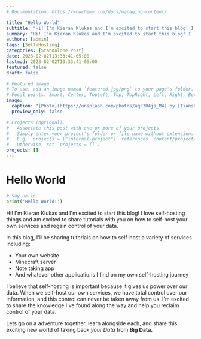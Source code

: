 ```yaml
---
# Documentation: https://wowchemy.com/docs/managing-content/

title: "Hello World"
subtitle: "Hi! I'm Kieran Klukas and I'm excited to start this blog! I love self-hosting things and am excited to share tutorials with you on how to self-host your own services and regain control of your data."
summary: "Hi! I'm Kieran Klukas and I'm excited to start this blog! I love self-hosting things and am excited to share tutorials with you on how to self-host your own services and regain control of your data."
authors: [admin]
tags: [Self-Hosting]
categories: [Standalone Post]
date: 2023-02-02T13:33:41-05:00
lastmod: 2023-02-02T13:33:41-05:00
featured: false
draft: false

# Featured image
# To use, add an image named `featured.jpg/png` to your page's folder.
# Focal points: Smart, Center, TopLeft, Top, TopRight, Left, Right, BottomLeft, Bottom, BottomRight.
image:
  caption: "[Photo](https://unsplash.com/photos/aqZ3UAjs_M4) by [Tianshu Liu](https://unsplash.com/@tianshu) on [Unsplash](https://unsplash.com/)"
  preview_only: false

# Projects (optional).
#   Associate this post with one or more of your projects.
#   Simply enter your project's folder or file name without extension.
#   E.g. `projects = ["internal-project"]` references `content/project/deep-learning/index.md`.
#   Otherwise, set `projects = []`.
projects: []
---
```


# Hello World

```python
# Say Hello
print('Hello World!')
```

Hi! I'm Kieran Klukas and I'm excited to start this blog! I love self-hosting things and am excited to share tutorials with you on how to self-host your own services and regain control of your data.

In this blog, I'll be sharing tutorials on how to self-host a variety of services including:

- Your own website
- Minecraft server
- Note taking app
- And whatever other applications I find on my own self-hosting journey

I believe that self-hosting is important because it gives us power over our data. When we self-host our own services, we have total control over our information, and this control can never be taken away from us. I'm excited to share the knowledge I've found along the way and help you reclaim control of your data.

Lets go on a adventure together, learn alongside each, and share this exciting new world of taking back  *your Data* from **Big Data.**
